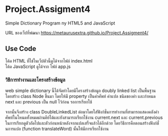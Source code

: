 # Project.Assigment4
Simple Dictionary Program ny HTML5 and JavaScript

URL ของเว็ปที่พํฒนา
https://metaurusextra.github.io/Project.Assigment4/


## Use Code
โค้ด HTML ที่ใช่ในเว็ปตัวนี้ดูได้จากไฟล์ index.html <br>
โค้ด JavaScript ดูได้จาก ไฟล์ app.js

### วิธีการทำงานและโครงสร้างข้อมูล

web simple dictionary นี้ได้จัดทำโดยมีโครงสร้างข้อมูล doubly linked list เป็นพื้นฐาน โดยสร้าง class Node ขึ้นมา โดยให้มี property เป็นคำศัพท์ คำแปล ชนิดของคำ และกำหนด next และ previous เป็น null ไว้ก่อน รอการเรียกใช้ <br>

จากนั้นจึงสร้าง class DoubleLinkedList ต่อมาโดยใส่ฟังก์ชั่นการทำงานที่สามารถแสดงคลังคำศัพท์ในโหนดทั้งหมดผ่านคีย์ได้และยังสามารถเรียกใช้งาน current.next และ current.previous ในการเรียกดูตัวถัดไปและตัวก่อนหน้าหลังจากแปลเสร็จแล้วได้อีกด้วย โดยวิธีการคือตอนสร้างฟังก์ชั่นการแปล (function translateWord) นั้นให้มีการเรียกใช้งาน
